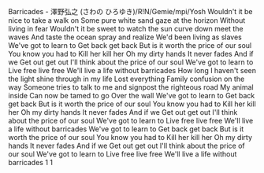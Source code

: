 Barricades - 澤野弘之 (さわの ひろゆき)/R!N/Gemie/mpi/Yosh
Wouldn't it be nice to take a walk on
Some pure white sand gaze at the horizon
Without living in fear
Wouldn't it be sweet to watch the sun curve down meet the waves
And taste the ocean spray and realize
We'd been living as slaves
We've got to learn to
Get back get back
But is it worth the price of our soul
You know you had to
Kill her kill her
Oh my dirty hands
It never fades
And if we
Get out get out
I'll think about the price of our soul
We've got to learn to
Live free live free
We'll live a life without barricades
How long I haven't seen the light shine through in my life
Lost everything
Family confusion on the way
Someone tries to talk to me and signpost the righteous road
My animal inside
Can now be tamed to go
Over the wall
We've got to learn to
Get back get back
But is it worth the price of our soul
You know you had to
Kill her kill her
Oh my dirty hands
It never fades
And if we
Get out get out
I'll think about the price of our soul
We've got to learn to
Live free live free
We'll live a life without barricades
We've got to learn to
Get back get back
But is it worth the price of our soul
You know you had to
Kill her kill her
Oh my dirty hands
It never fades
And if we
Get out get out
I'll think about the price of our soul
We've got to learn to
Live free live free
We'll live a life without barricades
1
1
